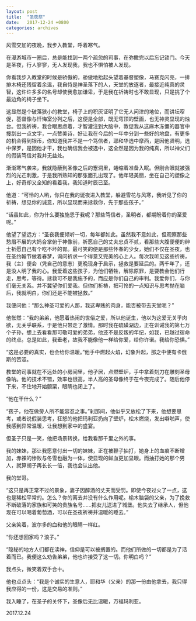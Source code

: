```yaml
---
layout: post
title:  "圣夜祭"
date:   2017-12-24 +0800
categories: archives
---
```


风雪交加的夜晚，我步入教堂，呼着寒气。

在漫游城市一圈后，总是能找到一两个疏忽的司事，在弥撒完以后忘记锁门。今天是圣夜，行人寥寥，无人发现我，我也不惧怕被人发现。

<!--more-->

你看我步入教堂的时候是骄傲的，骄傲地抬起头望着基督塑像，马赛克闪亮，一排排木椅还残留着余温，我自恃是神圣落下的人，天堂的放逐者，最接近纯真的灵智，这许许多多的名号却使我愈加谦卑，于是我在祈祷时也不敢显现，只是挑了个最边角的椅子坐下。

这显然是个破落狭小的教堂，椅子上的积灰证明了它无人问津的地位，而讲坛窄促，基督像与忏悔室分列之后，这便是全部，既无穹顶的壁画，也无神灵显现的烛台。但我祈祷，我合眼思虑着，才智灌注到大脑中，敦促我从这麻木冻僵的器官中搜刮出一点文字，一点赞美诗，好让我在今后的一年中分到一些好的地盘，有更多的机会得到银币，你知道我并不是一个笃信者，耶和华选中摩西，是因他贤明，选中保罗，是因他才干，我也确信我会被选中，这全然是因为我的纯真，所以神父们的假装笃信对我并无益处。

渐渐寒气袭来，我就隐蔽到圣像之后的愙洞里，蜷缩着准备入眠。但刚合眼就被强烈的光芒刺激，于是我所熟知的那张面孔出现了。他年轻美丽，坐在自己的塑像之上，好奇却又全知的看着我，我知道时辰已至。

他道：“可怜的人哟，你只在我的诞夜进入教堂，躲避雪花与风寒，我听见了你的祈祷，想见你的诚意，所以显现而来拯救你，先于那些孩子。”

“话虽如此，你为什么要独施恩于我呢？那些笃信者，圣明者，都期盼着你的至爱呢。”

他望了望远方：“圣夜我便倾听一切，每年都如此。虽然我不意如此，但观察那些愁眉不展的大妈合掌俯于神像前，祈愿自己的丈夫忠贞不贰，看那些大腹便便的绅士祈愿自己有个吃不坏的胃。最可笑的便是那些怀春的少女，她们不仅在圣夜，也在圣约翰节做着春梦，询问祈求一个得意又完美的心上人。每次我听见这些祈祷，我（主）便会（凭自己的意志）更晚现身于启示，拯救是要延后的。两千年了，还是没人明了我的心。我爱着这些孩子，为他们牺牲，解除原罪，是要教会他们行走，思考，等待。拯救可不是我施予的，而应是你们自己的审判。我爱你们，与你们毫无关系。并不冀望你们爱我。但你们祈祷，把可怜的一点知识与思考抛在脑后，我就明白，你们还是不能被拯救。”

我便问他：“那么神圣可爱的人那，我这卑贱的肉身，能否被带去天堂呢？”

他怅然：“我的弟弟，他愿着热闹的世俗之爱，所以他诞生，他以为这爱无关乎肉欲，无关乎联系，于是他只带走了激情。那时我在硫磺湖边，正在训诫我的第七万个子孙，想上去看看那可敬可爱的弟弟，他还不是反叛的年纪，如我，已越过宿命的终点。总是如此，我垂老，故我不能像他一样给你爱，给你许诺。我给你恐惧。”

“这是必要的真实，也会给你温暖。”他手中燃起火焰，幻象升起，那之中便有卡俄斯的苦涩。

教堂的司事就在不远处的小房间里，他孑居，点燃壁炉，手中拿着刻刀在雕刻圣母像呐。他的技术不错，效率也很高，半人高的圣母像终于在今夜完成了。随后他停下来，不住地开始颤栗，眼睛也闭上了。

“他在干什么？”

“孩子，他在做旁人所不能容忍之事。”刹那间，他似乎又放松了下来，他想要思考，或者说假装思考，狂怒的他把玛利亚扔向了壁炉，松木燃烧，发出噼啪声，使我感到异常温暖，让我想到家中的盛宴。

但圣子只是一笑，他把场景转换，给我看那千里之外的事。

我的妹妹，那让我愿意付出一切的妹妹，正在被鞭子抽打，她身上的血痕不断增加，赤裸的惨败与冬雪也融为一体，使显现的鲜血更加显眼。而抽打她的那个男人，就算胡子再长长一倍，我也会认出他。

我的堂哥。

“这只是再正常不过的景象，妻子因醉酒的丈夫而受罚。即使今夜过火了一点，这也是稀松平常的。怎么？你的离去并没有什么作用呢。榆木脑袋的父亲，为了挽救不断破落的家族和可笑的贵族名号……把女儿送进了城堡。他失去了继承人，但他现在可以喝着葡萄酒，可以在圣夜祈祷并温暖的睡去。”

父亲笑着，波尔多的血和他的眼睛一样红。

“你还想回家吗？浪子。”

“隐秘的地方人们都在渎神，信仰是可以被搁置的。而他们所做的一切都是为了活着而已。我便这么劝告弟弟，他也许接受了这一切。你明白吗？”

我点头，微笑着双手合十。

他也点点头：“我是个诚实的生意人，耶和华（父亲）的那一份由他拿去，我只得我应得的一份，这是交易的准则。”

我入睡了，在圣子的关怀下，圣像后无比温暖，万福玛利亚。

2017.12.24
